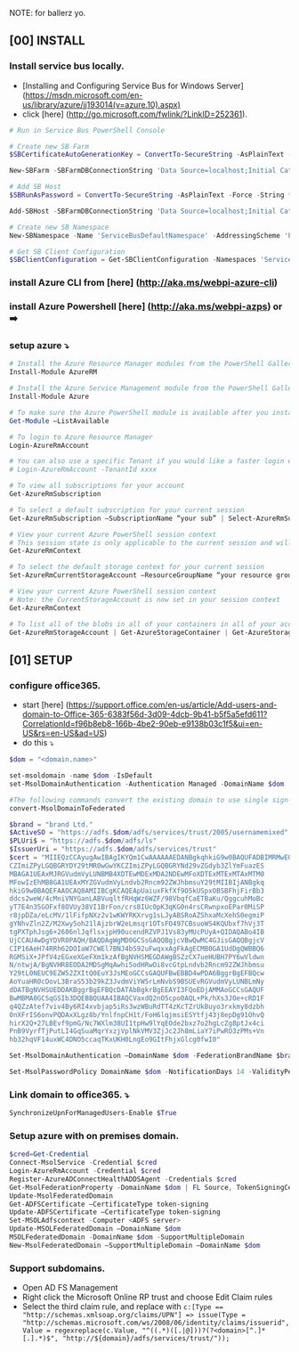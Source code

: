 NOTE: for ballerz yo.

## [00] INSTALL
### Install service bus locally.
* [Installing and Configuring Service Bus for Windows Server] (https://msdn.microsoft.com/en-us/library/azure/jj193014(v=azure.10).aspx)
* click [here] (http://go.microsoft.com/fwlink/?LinkID=252361).
```powershell
# Run in Service Bus PowerShell Console

# Create new SB Farm
$SBCertificateAutoGenerationKey = ConvertTo-SecureString -AsPlainText -Force -String "A strong auto generation key"

New-SBFarm -SBFarmDBConnectionString 'Data Source=localhost;Initial Catalog=SbManagementDB;Integrated Security=True' -InternalPortRangeStart 9000 -HttpsPort 9355 -TcpPort 9354 -MessageBrokerPort 9356 -RunAsName 'userName@domain' -AdminGroup 'BUILTIN\Administrators' -GatewayDBConnectionString 'Data Source=localhost;Initial Catalog=SbGatewayDatabase;Integrated Security=True' -CertificateAutoGenerationKey $SBCertificateAutoGenerationKey -MessageContainerDBConnectionString 'Data Source=localhost;Initial Catalog=ServiceBusDefaultContainer;Integrated Security=True';

# Add SB Host
$SBRunAsPassword = ConvertTo-SecureString -AsPlainText -Force -String ***** Replace with RunAs Password for Service Bus in single quote ******;

Add-SBHost -SBFarmDBConnectionString 'Data Source=localhost;Initial Catalog=SbManagementDB;Integrated Security=True' -RunAsPassword $SBRunAsPassword -EnableFirewallRules $true -CertificateAutoGenerationKey $SBCertificateAutoGenerationKey;

# Create new SB Namespace
New-SBNamespace -Name 'ServiceBusDefaultNamespace' -AddressingScheme 'Path' -ManageUsers 'userName@domain';

# Get SB Client Configuration
$SBClientConfiguration = Get-SBClientConfiguration -Namespaces 'ServiceBusDefaultNamespace';

```
### install Azure CLI from [here] (http://aka.ms/webpi-azure-cli)

### install Azure Powershell [here] (http://aka.ms/webpi-azps) or :arrow_right:
### setup azure :arrow_heading_down:
```powershell
# Install the Azure Resource Manager modules from the PowerShell Gallery
Install-Module AzureRM

# Install the Azure Service Management module from the PowerShell Gallery
Install-Module Azure

# To make sure the Azure PowerShell module is available after you install
Get-Module –ListAvailable 

# To login to Azure Resource Manager
Login-AzureRmAccount

# You can also use a specific Tenant if you would like a faster login experience
# Login-AzureRmAccount -TenantId xxxx

# To view all subscriptions for your account
Get-AzureRmSubscription

# To select a default subscription for your current session
Get-AzureRmSubscription –SubscriptionName “your sub” | Select-AzureRmSubscription

# View your current Azure PowerShell session context
# This session state is only applicable to the current session and will not affect other sessions
Get-AzureRmContext

# To select the default storage context for your current session
Set-AzureRmCurrentStorageAccount –ResourceGroupName “your resource group” –StorageAccountName “your storage account name”

# View your current Azure PowerShell session context
# Note: the CurrentStorageAccount is now set in your session context
Get-AzureRmContext

# To list all of the blobs in all of your containers in all of your accounts
Get-AzureRmStorageAccount | Get-AzureStorageContainer | Get-AzureStorageBlob
```
## [01] SETUP

### configure office365.
* start [here] (https://support.office.com/en-us/article/Add-users-and-domain-to-Office-365-6383f56d-3d09-4dcb-9b41-b5f5a5efd611?CorrelationId=f96b8eb8-166b-4be2-90eb-e9138b03c1f5&ui=en-US&rs=en-US&ad=US)
* do this :arrow_heading_down:
```powershell
$dom = "<domain.name>"

set-msoldomain -name $dom -IsDefault
set-MsolDomainAuthentication -Authentication Managed -DomainName $dom

#The following commands convert the existing domain to use single sign-on. Notice the certificate is in Base-64 encoding:
convert-MsolDomainToFederated

$brand = "brand Ltd."
$ActiveSO = "https://adfs.$dom/adfs/services/trust/2005/usernamemixed"
$PLUri$ = "https://adfs.$dom/adfs/ls"
$IssuerUri = "https://adfs.$dom/adfs/services/trust"
$cert = "MIIEQzCCAyugAwIBAgIKYQm1CwAAAAAAEDANBgkqhkiG9w0BAQUFADBIMRMwEQYK
CZImiZPyLGQBGRYDY29tMR0wGwYKCZImiZPyLGQBGRYNd29vZGdyb3ZlYmFuazES
MBAGA1UEAxMJRGVudmVyLUNBMB4XDTEwMDExMDA2NDEwMFoXDTExMTExMTAxMTM0
MFowIzEhMB8GA1UEAxMYZGVudmVyLndvb2Rncm92ZWJhbmsuY29tMIIBIjANBgkq
hkiG9w0BAQEFAAOCAQ8AMIIBCgKCAQEApUaiuxFkfXf9O5kUSpxOBSBFhjFirBb3
ddcs2weW/4cMniVNYGanLABVuqltfRHqWz6WZF/98VbqfCaETBaKu/QggcuhMoBc
yT7E4n35GOFxf8OVUy38VI1BrFon/crs8IUc0pK3qKG0n4rsCRwnpxoEPar0MiSP
r8jpDZa/eLcMV/1lFifpNXz2v1wKWYRKXrvg1sLJyABSRoAZShxaMcXehS0egmiP
gYNhvZln2Z/M2Xwy5oh21lAjzbrW2eLmsqr1OTsFO497CBsuoWS4KQUbxf7hVj3T
tgPXTphJsg6+2606nlJqflsxjpH90ucendRZVPJ1Vs83yMUcPUyA+QIDAQABo4IB
UjCCAU4wDgYDVR0PAQH/BAQDAgWgMD0GCSsGAQQBgjcVBwQwMC4GJisGAQQBgjcV
CIP16AeH74RRh62DOIaW7CWEl7BNJ4bS92uFwqxxAgFkAgECMB0GA1UdDgQWBBQ6
RGMSiX+JPfV4zEGxeXGeFXm1kzAfBgNVHSMEGDAWgBSZzCX7ueHUBH7PY6wVldwn
N/ntwjA/BgNVHR8EODA2MDSgMqAwhi5odHRwOi8vcGtpLndvb2Rncm92ZWJhbmsu
Y29tL0NEUC9EZW52ZXItQ0EuY3JsMEoGCCsGAQUFBwEBBD4wPDA6BggrBgEFBQcw
AoYuaHR0cDovL3BraS53b29kZ3JvdmViYW5rLmNvbS9BSUEvRGVudmVyLUNBLmNy
dDATBgNVHSUEDDAKBggrBgEFBQcDATAbBgkrBgEEAYI3FQoEDjAMMAoGCCsGAQUF
BwMBMA0GCSqGSIb3DQEBBQUAA4IBAQCVaxdQ2nO5cpo0AQL+Pk/hXs3JOe+cRD1F
q4QZzAtef7viv4By6RI4xvbjap5iRs3wzWBuRdTT4zKcTZrUkBuyo3rxkmy8dzbh
0nXFrIS6onvPQDAxXLgz8b/YnlfnpCH1t/FoH6lqjmsiESYtfj43j8epDg91OhvQ
hirX2Q+27LBEvf9pmG/Nc7WXlm38UI1tpHw9lYqEOde2bxz7o2hgLcZg8ptJx4ci
PnB9VyrfTjPutLI4GqSuaMqrYxzjVplNkVMV3ZjJc2Jh8mLiaY7iPwRO3zPMs+Vn
hb32hqVF14uxWC4DNO5ccaqTKxUKH0LngEo9GItFhjxGlcg0fwI0"

Set-MsolDomainAuthentication –DomainName $dom -FederationBrandName $brand -Authentication Federated -PassiveLogOnUri $PLUri -SigningCertificate $cert -IssuerUri $IssuerUri -ActiveLogOnUri $ActiveSO -LogOffUri $PLUri

Set-MsolPasswordPolicy DomainName $dom -NotificationDays 14 -ValidityPeriod 60 
```
### Link domain to office365. :arrow_heading_down:
```powershell
SynchronizeUpnForManagedUsers-Enable $True
```
### Setup azure with on premises domain.
```powershell
$cred=Get-Credential
Connect-MsolService -Credential $cred
Login-AzureRmAccount -Credential $cred
Register-AzureADConnectHealthADDSAgent -Credentials $cred
Get-MsolFederationProperty -DomainName $dom | FL Source, TokenSigningCertificate
Update-MsolFederatedDomain
Get-ADFSCertificate –CertificateType token-signing
Update-ADFSCertificate –CertificateType token-signing
Set-MSOLAdfscontext -Computer <ADFS server>
Update-MSOLFederatedDomain –DomainName $dom
MSOLFederatedDomain -DomainName $dom -SupportMultipleDomain
New-MsolFederatedDomain –SupportMultipleDomain –DomainName $dom
```
### Support subdomains.
* Open AD FS Management
* Right click the Microsoft Online RP trust and choose Edit Claim rules
* Select the third claim rule, and replace with `c:[Type == "http://schemas.xmlsoap.org/claims/UPN"] => issue(Type = "http://schemas.microsoft.com/ws/2008/06/identity/claims/issuerid", Value = regexreplace(c.Value, "^((.*)([.|@]))?(?<domain>[^.]*[.].*)$", "http://${domain}/adfs/services/trust/"));`
